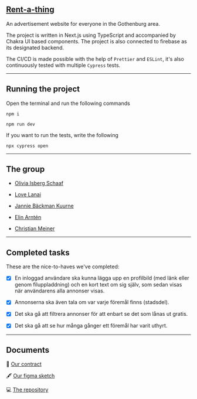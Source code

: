 ## [Rent-a-thing](https://thing-a-rent.netlify.app/)

An advertisement website for everyone in the Gothenburg area.

The project is written in Next.js using TypeScript and accompanied by Chakra UI based components. The project is also connected to firebase as its designated backend.

The CI/CD is made possible with the help of `Prettier` and `ESLint`, it's also continuously tested with multiple `Cypress` tests.

---

## Running the project

Open the terminal and run the following commands

`npm i`

`npm run dev`

If you want to run the tests, write the following

`npx cypress open`

---

## The group

- [Olivia Isberg Schaaf](https://github.com/OliviaIsberg)

- [Love Lanai](https://github.com/lovelanai)

- [Jannie Bäckman Kuurne](https://github.com/JannieBackman)

- [Elin Arntén](https://github.com/elinarnten)

- [Christian Meiner](https://github.com/miMeiner)

---

## Completed tasks

These are the nice-to-haves we've completed:

- [x] En inloggad användare ska kunna lägga upp en profilbild (med länk eller genom filuppladdning) och en kort text om sig själv, som sedan visas när användarens alla annonser visas.

- [x] Annonserna ska även tala om var varje föremål finns (stadsdel).

- [x] Det ska gå att filtrera annonser för att enbart se det som lånas ut gratis.

- [x] Det ska gå att se hur många gånger ett föremål har varit uthyrt.

---

## Documents

📄 [Our contract](https://docs.google.com/document/d/1KO1oJd0XK7Lz1L969oqlmCEDcKuiE6zo9ytsnUBIpdg/edit)

🖋️ [Our figma sketch](https://www.figma.com/file/1LmnM3MpbVs8ICyt3YpZft/Arbetsmetodik?node-id=0%3A1&t=RhMQbaxDGZPBWwgA-1)

💻 [The repository](https://github.com/miMeiner/rent-a-thing)
